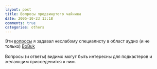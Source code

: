 ```yaml
---
layout: post
title: Вопросы продвинутого чайника
date: 2005-10-23 13:18
comments: true
categories: others
---
```


Эти <a href=" http://russianpodcasting.ru/wiki/rpc/Вопросы_продвинутого_чайника">вопросы</a> я  задавал неслабому специалисту в област аудио (и не только) <a href="http://russianpodcasting.ru/wiki/rpc/BoBuk">BoBuk</a><br /><br />Вопросы (и ответы) видимо могут быть интересны для подкастеров и желающим присоеденится к ним.